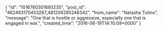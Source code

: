  {
   "id": "1016760301693235",
   "post_id": "462493170453287_481209285248342",
   "from_name": "Natasha Tutino",
   "message": "One that is hostile or aggressive, especially one that is engaged in war.",
   "created_time": "2016-06-19T14:10:09+0000"
 }
